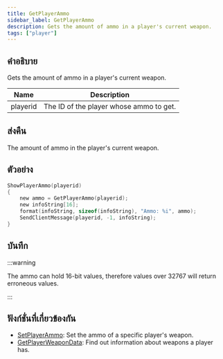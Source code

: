 ```yaml
---
title: GetPlayerAmmo
sidebar_label: GetPlayerAmmo
description: Gets the amount of ammo in a player's current weapon.
tags: ["player"]
---
```


## คำอธิบาย

Gets the amount of ammo in a player's current weapon.

| Name     | Description                             |
| -------- | --------------------------------------- |
| playerid | The ID of the player whose ammo to get. |

## ส่งคืน

The amount of ammo in the player's current weapon.

## ตัวอย่าง

```c
ShowPlayerAmmo(playerid)
{
    new ammo = GetPlayerAmmo(playerid);
    new infoString[16];
    format(infoString, sizeof(infoString), "Ammo: %i", ammo);
    SendClientMessage(playerid, -1, infoString);
}
```

## บันทึก

:::warning

The ammo can hold 16-bit values, therefore values over 32767 will return erroneous values.

:::

## ฟังก์ชั่นที่เกี่ยวข้องกัน

- [SetPlayerAmmo](../functions/SetPlayerAmmo): Set the ammo of a specific player's weapon.
- [GetPlayerWeaponData](../functions/GetPlayerWeaponData): Find out information about weapons a player has.
